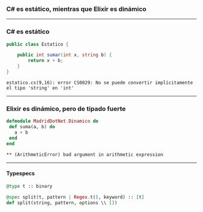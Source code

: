 ### C# es estático, mientras que Elixir es dinámico

---
### C# es estático #

```csharp
public class Estatico {

    public int sumar(int x, string b) {
        return x + b;
    }
}
```

```
estatico.cs(9,16): error CS0029: No se puede convertir implícitamente el tipo 'string' en 'int'
```
---


### Elixir es dinámico, pero de tipado fuerte

```elixir
defmodule MadridDotNet.Dinamico do
 def suma(a, b) do
   a + b
 end
end
```

```
** (ArithmeticError) bad argument in arithmetic expression
```

---
#### Typespecs

```elixir
@type t :: binary

@spec split(t, pattern | Regex.t(), keyword) :: [t]
def split(string, pattern, options \\ [])
```
